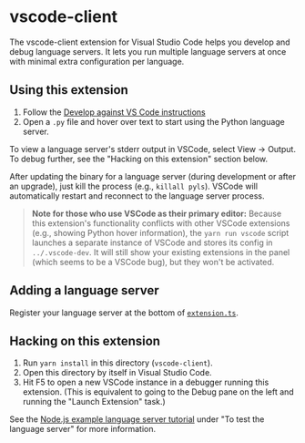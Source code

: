 # vscode-client

The vscode-client extension for Visual Studio Code helps you develop
and debug language servers. It lets you run multiple language servers
at once with minimal extra configuration per language.

## Using this extension


1. Follow the [Develop against VS Code instructions](/../../#develop-against-vs-code)
1. Open a `.py` file and hover over text to start using the Python language server.

To view a language server's stderr output in VSCode, select View → Output.
To debug further, see the "Hacking on this extension" section below.

After updating the binary for a language server (during development or after an upgrade), just kill the process (e.g., `killall pyls`).
VSCode will automatically restart and reconnect to the language server process.

> **Note for those who use VSCode as their primary editor:** Because this extension's functionality conflicts with other VSCode extensions
(e.g., showing Python hover information), the `yarn run vscode` script launches a separate instance of VSCode and stores its config in `../.vscode-dev`.
It will still show your existing extensions in the panel (which seems to be a VSCode bug), but they won't be activated.

## Adding a language server

Register your language server at the bottom of [`extension.ts`](src/extension.ts).

## Hacking on this extension

1. Run `yarn install` in this directory (`vscode-client`).
1. Open this directory by itself in Visual Studio Code.
1. Hit F5 to open a new VSCode instance in a debugger running this extension. (This is equivalent to going to the Debug pane on the left and running the "Launch Extension" task.)

See the [Node.js example language server tutorial](https://code.visualstudio.com/docs/extensions/example-language-server) under "To test the language server" for more information.
